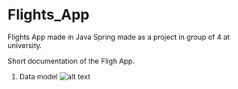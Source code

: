 # Flights_App
Flights App made in Java Spring made as a project in group of 4 at university.

Short documentation of the Fligh App.

1. Data model
![alt text]([http://url/to/img.png](https://postimg.cc/y3BfX8r1))
